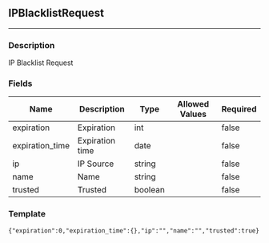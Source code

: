 ## IPBlacklistRequest
---
### Description
IP Blacklist Request
### Fields
| Name | Description | Type | Allowed Values | Required |
| ---- | ----------- | ---- | -------------- | -------- |
| expiration | Expiration | int |  | false |
| expiration_time | Expiration time | date |  | false |
| ip | IP Source | string |  | false |
| name | Name | string |  | false |
| trusted | Trusted | boolean |  | false |
### Template
```
{"expiration":0,"expiration_time":{},"ip":"","name":"","trusted":true}
```
